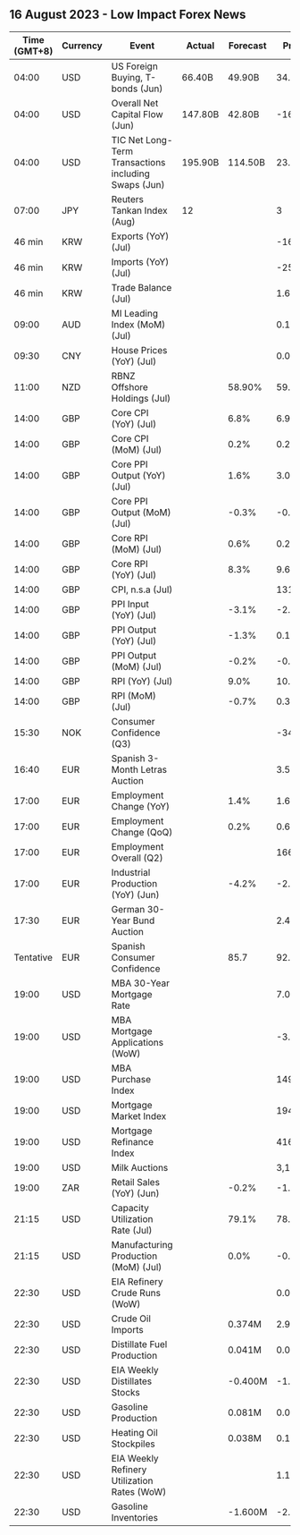 ## 16 August 2023 - Low Impact Forex News

| Time (GMT+8) | Currency | Event | Actual | Forecast | Previous |
|------|----------|-------|--------|----------|----------|
| 04:00 | USD | US Foreign Buying, T-bonds (Jun) | 66.40B | 49.90B | 34.30B |
| 04:00 | USD | Overall Net Capital Flow (Jun) | 147.80B | 42.80B | -161.60B |
| 04:00 | USD | TIC Net Long-Term Transactions including Swaps (Jun) | 195.90B | 114.50B | 23.60B |
| 07:00 | JPY | Reuters Tankan Index (Aug) | 12 |  | 3 |
| 46 min | KRW | Exports (YoY) (Jul) |  |  | -16.5% |
| 46 min | KRW | Imports (YoY) (Jul) |  |  | -25.4% |
| 46 min | KRW | Trade Balance (Jul) |  |  | 1.63B |
| 09:00 | AUD | MI Leading Index (MoM) (Jul) |  |  | 0.1% |
| 09:30 | CNY | House Prices (YoY) (Jul) |  |  | 0.0% |
| 11:00 | NZD | RBNZ Offshore Holdings (Jul) |  | 58.90% | 59.40% |
| 14:00 | GBP | Core CPI (YoY) (Jul) |  | 6.8% | 6.9% |
| 14:00 | GBP | Core CPI (MoM) (Jul) |  | 0.2% | 0.2% |
| 14:00 | GBP | Core PPI Output (YoY) (Jul) |  | 1.6% | 3.0% |
| 14:00 | GBP | Core PPI Output (MoM) (Jul) |  | -0.3% | -0.2% |
| 14:00 | GBP | Core RPI (MoM) (Jul) |  | 0.6% | 0.2% |
| 14:00 | GBP | Core RPI (YoY) (Jul) |  | 8.3% | 9.6% |
| 14:00 | GBP | CPI, n.s.a (Jul) |  |  | 131.50 |
| 14:00 | GBP | PPI Input (YoY) (Jul) |  | -3.1% | -2.7% |
| 14:00 | GBP | PPI Output (YoY) (Jul) |  | -1.3% | 0.1% |
| 14:00 | GBP | PPI Output (MoM) (Jul) |  | -0.2% | -0.3% |
| 14:00 | GBP | RPI (YoY) (Jul) |  | 9.0% | 10.7% |
| 14:00 | GBP | RPI (MoM) (Jul) |  | -0.7% | 0.3% |
| 15:30 | NOK | Consumer Confidence (Q3) |  |  | -34.40 |
| 16:40 | EUR | Spanish 3-Month Letras Auction |  |  | 3.500% |
| 17:00 | EUR | Employment Change (YoY) |  | 1.4% | 1.6% |
| 17:00 | EUR | Employment Change (QoQ) |  | 0.2% | 0.6% |
| 17:00 | EUR | Employment Overall (Q2) |  |  | 166,419.1K |
| 17:00 | EUR | Industrial Production (YoY) (Jun) |  | -4.2% | -2.2% |
| 17:30 | EUR | German 30-Year Bund Auction |  |  | 2.400% |
| Tentative | EUR | Spanish Consumer Confidence |  | 85.7 | 92.4 |
| 19:00 | USD | MBA 30-Year Mortgage Rate |  |  | 7.09% |
| 19:00 | USD | MBA Mortgage Applications (WoW) |  |  | -3.1% |
| 19:00 | USD | MBA Purchase Index |  |  | 149.9 |
| 19:00 | USD | Mortgage Market Index |  |  | 194.5 |
| 19:00 | USD | Mortgage Refinance Index |  |  | 416.1 |
| 19:00 | USD | Milk Auctions |  |  | 3,100.0 |
| 19:00 | ZAR | Retail Sales (YoY) (Jun) |  | -0.2% | -1.4% |
| 21:15 | USD | Capacity Utilization Rate (Jul) |  | 79.1% | 78.9% |
| 21:15 | USD | Manufacturing Production (MoM) (Jul) |  | 0.0% | -0.3% |
| 22:30 | USD | EIA Refinery Crude Runs (WoW) |  |  | 0.062M |
| 22:30 | USD | Crude Oil Imports |  | 0.374M | 2.937M |
| 22:30 | USD | Distillate Fuel Production |  | 0.041M | 0.050M |
| 22:30 | USD | EIA Weekly Distillates Stocks |  | -0.400M | -1.706M |
| 22:30 | USD | Gasoline Production |  | 0.081M | 0.092M |
| 22:30 | USD | Heating Oil Stockpiles |  | 0.038M | 0.166M |
| 22:30 | USD | EIA Weekly Refinery Utilization Rates (WoW) |  |  | 1.1% |
| 22:30 | USD | Gasoline Inventories |  | -1.600M | -2.661M |
